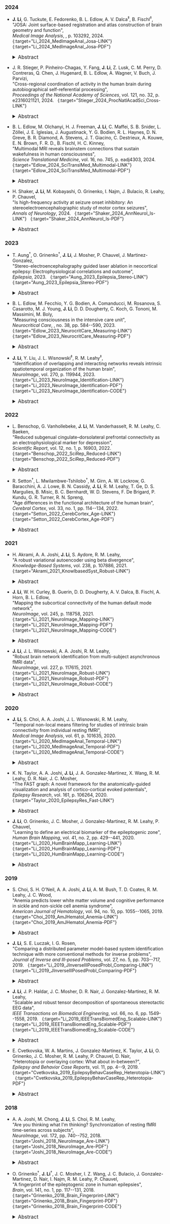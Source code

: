 ### 2024

* **J. Li**, G. Tuckute, E. Fedorenko, B. L. Edlow, A. V. Dalca<sup>&Dagger;</sup>, B. Fischl<sup>&Dagger;</sup>,  
"JOSA: Joint surface-based registration and atlas construction of brain geometry and function",  
*Medical Image Analysis*, , p. 103292, 2024.  &nbsp; [<i class="fa fa-link"></i>](https://doi.org/10.1016/j.media.2024.103292){:target="Li_2024_MedImageAnal_Josa-LINK"} &nbsp; [<i class="fa fa-file-pdf-o"></i>](/files/pdf/Li_2024_MedImageAnal_Josa.pdf){:target="Li_2024_MedImageAnal_Josa-PDF"} &nbsp; [<i class="fa fa-quote-right"></i>](/files/bib/Li_2024_MedImageAnal_Josa.bib)  
  <details>
    <summary style="font-size:16px">Abstract</summary>
      <p style="margin-left: 20px; text-align: justify; font-size:16px">
      Surface-based cortical registration is an important topic in medical image analysis and facilitates many downstream applications. Current approaches for cortical registration are mainly driven by geometric features, such as sulcal depth and curvature, and often assume that registration of folding patterns leads to alignment of brain function. However, functional variability of anatomically corresponding areas across subjects has been widely reported, particularly in higher-order cognitive areas. In this work, we present JOSA, a novel cortical registration framework that jointly models the mismatch between geometry and function while simultaneously learning an unbiased population-specific atlas. Using a semi-supervised training strategy, JOSA achieves superior registration performance in both geometry and function to the state-of-the-art methods but without requiring functional data at inference. This learning framework can be extended to any auxiliary data to guide spherical registration that is available during training but is difficult or impossible to obtain during inference, such as parcellations, architectonic identity, transcriptomic information, and molecular profiles. By recognizing the mismatch between geometry and function, JOSA provides new insights into the future development of registration methods using joint analysis of brain structure and function.
      </p>
  </details>

* J. R. Stieger, P. Pinheiro-Chagas, Y. Fang, **J. Li**, Z. Lusk, C. M. Perry, D. Contreras, Q. Chen, J. Hugenard, B. L. Edlow, A. Wagner, V. Buch, J. Parvizi,  
"Cross-regional coordination of activity in the human brain during autobiographical self-referential processing",  
*Proceedings of the National Academy of Sciences*, vol. 121, no. 32, p. e2316021121, 2024.  &nbsp; [<i class="fa fa-link"></i>](https://doi.org/10.1073/pnas.2316021121){:target="Stieger_2024_ProcNatlAcadSci_Cross-LINK"} &nbsp; [<i class="fa fa-quote-right"></i>](/files/bib/Stieger_2024_ProcNatlAcadSci_Cross.bib)  
  <details>
    <summary style="font-size:16px">Abstract</summary>
      <p style="margin-left: 20px; text-align: justify; font-size:16px">
      We recorded simultaneously from the human thalamus, hippocampus, posteromedial cortex, and orbitofrontal cortex during two autobiographical memory experiments and mapped their profile of activity and connectivity with millisecond resolution. Our findings provide significant insight into fast spatiotemporal dynamics of activity across distant structures of the brain as individuals are engaged in self-referential memory processing. For the human brain to operate, populations of neurons across anatomical structures must coordinate their activity within milliseconds. To date, our understanding of such interactions has remained limited. We recorded directly from the hippocampus (HPC), posteromedial cortex (PMC), ventromedial/orbital prefrontal cortex (OFC), and the anterior nuclei of the thalamus (ANT) during two experiments of autobiographical memory processing that are known from decades of neuroimaging work to coactivate these regions. In 31 patients implanted with intracranial electrodes, we found that the presentation of memory retrieval cues elicited a significant increase of low frequency (LF<6 Hz) activity followed by cross-regional phase coherence of this LF activity before select populations of neurons within each of the four regions increased high-frequency (HF>70 Hz) activity. The power of HF activity was modulated by memory content, and its onset followed a specific temporal order of ANT→HPC/PMC→OFC. Further, we probed cross-regional causal effective interactions with repeated electrical pulses and found that HPC stimulations cause the greatest increase in LF-phase coherence across all regions, whereas the stimulation of any region caused the greatest LF-phase coherence between that particular region and ANT. These observations support the role of the ANT in gating, and the HPC in synchronizing, the activity of cortical midline structures when humans retrieve self-relevant memories of their past. Our findings offer a fresh perspective, with high temporal fidelity, about the dynamic signaling and underlying causal connections among distant regions when the brain is actively involved in retrieving self-referential memories from the past.
      </p>
  </details>

* B. L. Edlow, M. Olchanyi, H. J. Freeman, **J. Li**, C. Maffei, S. B. Snider, L. Zöllei, J. E. Iglesias, J. Augustinack, Y. G. Bodien, R. L. Haynes, D. N. Greve, B. R. Diamond, A. Stevens, J. T. Giacino, C. Destrieux, A. Kouwe, E. N. Brown, F. R. D., B. Fischl, H. C. Kinney,  
"Multimodal MRI reveals brainstem connections that sustain wakefulness in human consciousness",  
*Science Translational Medicine*, vol. 16, no. 745, p. eadj4303, 2024.  &nbsp; [<i class="fa fa-link"></i>](https://doi.org/10.1126/scitranslmed.adj4303){:target="Edlow_2024_SciTranslMed_Multimodal-LINK"} &nbsp; [<i class="fa fa-file-pdf-o"></i>](/files/pdf/Edlow_2024_SciTranslMed_Multimodal.pdf){:target="Edlow_2024_SciTranslMed_Multimodal-PDF"} &nbsp; [<i class="fa fa-quote-right"></i>](/files/bib/Edlow_2024_SciTranslMed_Multimodal.bib)  
  <details>
    <summary style="font-size:16px">Abstract</summary>
      <p style="margin-left: 20px; text-align: justify; font-size:16px">
      Consciousness is composed of arousal (i.e., wakefulness) and awareness. Substantial progress has been made in mapping the cortical networks that underlie awareness in the human brain, but knowledge about the subcortical networks that sustain arousal in humans is incomplete. Here, we aimed to map the connectivity of a proposed subcortical arousal network that sustains wakefulness in the human brain, analogous to the cortical default mode network (DMN) that has been shown to contribute to awareness. We integrated data from ex vivo diffusion magnetic resonance imaging (MRI) of three human brains, obtained at autopsy from neurologically normal individuals, with immunohistochemical staining of subcortical brain sections. We identified nodes of the proposed default ascending arousal network (dAAN) in the brainstem, hypothalamus, thalamus, and basal forebrain. Deterministic and probabilistic tractography analyses of the ex vivo diffusion MRI data revealed projection, association, and commissural pathways linking dAAN nodes with one another and with DMN nodes. Complementary analyses of in vivo 7-tesla resting-state functional MRI data from the Human Connectome Project identified the dopaminergic ventral tegmental area in the midbrain as a widely connected hub node at the nexus of the subcortical arousal and cortical awareness networks. Our network-based autopsy methods and connectivity data provide a putative neuroanatomic architecture for the integration of arousal and awareness in human consciousness.
      </p>
  </details>

* H. Shaker, **J. Li**, M. Kobayashi, O. Grinenko, I. Najm, J. Bulacio, R. Leahy, P. Chauvel,  
"Is high-frequency activity at seizure onset inhibitory: An stereoelectroencephalographic study of motor cortex seizures",  
*Annals of Neurology*, 2024.  &nbsp; [<i class="fa fa-link"></i>](https://doi.org/10.1002/ana.26883){:target="Shaker_2024_AnnNeurol_Is-LINK"} &nbsp; [<i class="fa fa-file-pdf-o"></i>](/files/pdf/Shaker_2024_AnnNeurol_Is.pdf){:target="Shaker_2024_AnnNeurol_Is-PDF"} &nbsp; [<i class="fa fa-quote-right"></i>](/files/bib/Shaker_2024_AnnNeurol_Is.bib)  
  <details>
    <summary style="font-size:16px">Abstract</summary>
      <p style="margin-left: 20px; text-align: justify; font-size:16px">
      Objective: In the era of stereoelectroencephalography (SEEG), many studies have been devoted to understanding the role of interictal high-frequency oscillations. High-frequency activity (HFA) at seizure onset has been identified as a marker of epileptogenic zone. We address the physiological significance of ictal HFAs and their relation to clinical semiology. Methods: We retrospectively identified patients with pure focal primary motor epilepsy. We selected only patients in whom SEEG electrodes were optimally placed in the motor cortex as confirmed by electrical stimulation. Based on these narrow inclusion criteria, we extensively studied 5 patients (3 males and 2 females, mean age = 22.4 years) using time-frequency analysis and time correlation with motor signs onset. Results: A total of 157 analyzable seizures were recorded in 5 subjects. The first 2 subjects had tonic or clonic semiology with rare secondary generalization. Subject 3 had atonic onset followed by clonic hand/arm flexion. Subject 4 had clusters of tonic and atonic facial movements. Subject 5 had upper extremity tonic movements. The median frequency of the fast activity extracted from the Epileptogenic Zone Fingerprint pipeline in the first 4 subjects was 76 Hz (interquartile range = 21.9 Hz). Positive motor signs did not occur concomitantly with high gamma activity developing in the motor cortex. Motor signs began at the end of HFAs. Interpretation: This study supports the hypothesis of an inhibitory effect of ictal HFAs. The frequency range in the gamma band was associated with the direction of the clinical output effect. Changes from inhibitory to excitatory effect occurred when discharge frequency dropped to low gamma or beta.
      </p>
  </details>

### 2023

* T. Aung<sup>&dagger;</sup>, O. Grinenko<sup>&dagger;</sup>, **J. Li**, J. Mosher, P. Chauvel, J. Martinez-Gonzalez,  
"Stereo-electroencephalography guided laser ablation in neocortical epilepsy: Electrophysiological correlations and outcome",  
*Epilepsia*, 2023.  &nbsp; [<i class="fa fa-link"></i>](https://doi.org/10.1111/epi.17739){:target="Aung_2023_Epilepsia_Stereo-LINK"} &nbsp; [<i class="fa fa-file-pdf-o"></i>](/files/pdf/Aung_2023_Epilepsia_Stereo.pdf){:target="Aung_2023_Epilepsia_Stereo-PDF"} &nbsp; [<i class="fa fa-quote-right"></i>](/files/bib/Aung_2023_Epilepsia_Stereo.bib)  
  <details>
    <summary style="font-size:16px">Abstract</summary>
      <p style="margin-left: 20px; text-align: justify; font-size:16px">
      Objective: We aim to study the correlation between seizure outcomes in patients with drug-resistant epilepsy (DRE) who underwent laser interstitial thermal therapy (LITT) and stereo-electroencephalographic (SEEG) electrophysiologic patterns with respect to the extent of laser ablation. Methods: We retrospectively analyzed 16 consecutive DRE patients who underwent LITT. A seizure onset zone (SOZ) was obtained from multidisciplinary patient management conferences and again was confirmed independently by two epileptologists based on conventional analysis. SOZ were retrospectively divided into localized, lobar and multilobar, and nonlocalized onset types. A posteriori predicted epileptogenic zone (PEZ) was identified using the previously developed “EZ fingerprint” pipeline. The completeness of the SOZ and PEZ ablation was compared and correlated with the duration of seizure freedom (SF). Results: Out of 16 patients, 11 had a posteriori-identified PEZ. Three patients underwent complete ablation of SOZ with curative intent, and the other 13 with palliative intent. Out of three patients with complete ablation of the SOZ, two had concordant PEZ and SOZ and achieved 40- and 46-month SF without seizure recurrence. The remaining patient, without any PEZ identified, had seizure recurrence within one month. Six out of 13 patients with partial ablation of the SOZ and PEZ achieved a mean SF of 19.8 months (range: 1 to 44) with subsequent seizure recurrence. The remaining seven patients had partial ablation of the SOZ without the PEZ identified or ablation outside the PEZ with seizure recurrence within one to two months, except one patient who had 40 months SF after ablation of periventricular heterotopia. Significance: Only complete ablation of the well-restricted SOZ concordant with the PEZ was associated with long-term SF, whereas partial ablation of the PEZ might lead to SF with eventual seizure recurrence. Failure to identify PEZ and ablation limited to the SOZ often led to one to two months of SF.
      </p>
  </details>

* B. L. Edlow, M. Fecchio, Y. G. Bodien, A. Comanducci, M. Rosanova, S. Casarotto, M. J. Young, **J. Li**, D. D. Dougherty, C. Koch, G. Tononi, M. Massimini, M. Boly,  
"Measuring consciousness in the intensive care unit",  
*Neurocritical Care*, , no. 38, pp. 584--590, 2023.  &nbsp; [<i class="fa fa-link"></i>](https://doi.org/10.1007/s12028-023-01706-4){:target="Edlow_2023_NeurocritCare_Measuring-LINK"} &nbsp; [<i class="fa fa-file-pdf-o"></i>](/files/pdf/Edlow_2023_NeurocritCare_Measuring.pdf){:target="Edlow_2023_NeurocritCare_Measuring-PDF"} &nbsp; [<i class="fa fa-quote-right"></i>](/files/bib/Edlow_2023_NeurocritCare_Measuring.bib)  
  <details>
    <summary style="font-size:16px">Abstract</summary>
      <p style="margin-left: 20px; text-align: justify; font-size:16px">
      Early reemergence of consciousness predicts long-term functional recovery for patients with severe brain injuries. However, tools to reliably detect consciousness in the intensive care unit (ICU) are lacking. Transcranial magnetic stimulation-electroencephalography has the potential to detect consciousness in the ICU, predict recovery, and prevent premature withdrawal of life-sustaining therapy.
      </p>
  </details>

* **J. Li**, Y. Liu, J. L. Wisnowski<sup>&Dagger;</sup>, R. M. Leahy<sup>&Dagger;</sup>,  
"Identification of overlapping and interacting networks reveals intrinsic spatiotemporal organization of the human brain",  
*NeuroImage*, vol. 270, p. 119944, 2023.  &nbsp; [<i class="fa fa-link"></i>](https://doi.org/10.1016/j.neuroimage.2023.119944){:target="Li_2023_NeuroImage_Identification-LINK"} &nbsp; [<i class="fa fa-file-pdf-o"></i>](/files/pdf/Li_2023_NeuroImage_Identification.pdf){:target="Li_2023_NeuroImage_Identification-PDF"} &nbsp; [<i class="fa fa-code"></i>](/software/NASCAR/nascar_main){:target="Li_2023_NeuroImage_Identification-CODE"} &nbsp; [<i class="fa fa-quote-right"></i>](/files/bib/Li_2023_NeuroImage_Identification.bib)  
  <details>
    <summary style="font-size:16px">Abstract &nbsp; <i class="fa fa-video-camera"></i></summary>
      <p style="margin-left: 20px; text-align: justify; font-size:16px">
      The human brain is a complex network that exhibits dynamic fluctuations in activity across space and time. Depending on the analysis method, canonical brain networks identified from resting-state fMRI (rs-fMRI) are typically constrained to be either orthogonal or statistically independent in their spatial and/or temporal domains. We avoid imposing these potentially unnatural constraints through the combination of a temporal synchronization process ("BrainSync") and a three-way tensor decomposition method ("NASCAR") to jointly analyze rs-fMRI data from multiple subjects. The resulting set of interacting networks comprises minimally constrained spatiotemporal distributions, each representing one component of functionally coherent activity across the brain. We show that these networks can be clustered into six distinct functional categories and naturally form a representative functional network atlas for a healthy population. This functional network atlas could help explore group and individual differences in neurocognitive function, as we demonstrate in the context of ADHD and IQ prediction.
      </p>
      <div class ="responsive-video-container"><iframe src="https://www.youtube.com/embed/rQb6juWDmnI" width="560" height="315" frameborder="0" allowfullscreen allow="accelerometer; autoplay; encrypted-media; gyroscope; picture-in-picture"></iframe></div>
  </details>

### 2022

* L. Benschop, G. Vanhollebeke, **J. Li**, M. Vanderhasselt, R. M. Leahy, C. Baeken,  
"Reduced subgenual cingulate–dorsolateral prefrontal connectivity as an electrophysiological marker for depression",  
*Scientific Report*, vol. 12, no. 1, p. 16903, 2022.  &nbsp; [<i class="fa fa-link"></i>](https://doi.org/10.1038/s41598-022-20274-9){:target="Benschop_2022_SciRep_Reduced-LINK"} &nbsp; [<i class="fa fa-file-pdf-o"></i>](/files/pdf/Benschop_2022_SciRep_Reduced.pdf){:target="Benschop_2022_SciRep_Reduced-PDF"} &nbsp; [<i class="fa fa-quote-right"></i>](/files/bib/Benschop_2022_SciRep_Reduced.bib)  
  <details>
    <summary style="font-size:16px">Abstract</summary>
      <p style="margin-left: 20px; text-align: justify; font-size:16px">
      Major Depressive Disorder (MDD) is a widespread mental illness that causes considerable suffering, and neuroimaging studies are trying to reduce this burden by developing biomarkers that can facilitate detection. Prior fMRI- and neurostimulation studies suggest that aberrant subgenual Anterior Cingulate (sgACC)—dorsolateral Prefrontal Cortex (DLPFC) functional connectivity is consistently present within MDD. Combining the need for reliable depression markers with the electroencephalogram’s (EEG) high clinical utility, we investigated whether aberrant EEG sgACC–DLPFC functional connectivity could serve as a marker for depression. Source-space Amplitude Envelope Correlations (AEC) of 20 MDD patients and 20 matched controls were contrasted using non-parametric permutation tests. In addition, extracted AEC values were used to (a) correlate with characteristics of depression and (b) train a Support Vector Machine (SVM) to determine sgACC–DLPFC connectivity’s discriminative power. FDR-thresholded statistical maps showed reduced sgACC–DLPFC AEC connectivity in MDD patients relative to controls. This diminished AEC connectivity is located in the beta-1 (13–17 Hz) band and is associated with patients’ lifetime number of depressive episodes. Using extracted sgACC–DLPFC AEC values, the SVM achieved a classification accuracy of 84.6% (80% sensitivity and 89.5% specificity) indicating that EEG sgACC–DLPFC connectivity has promise as a biomarker for MDD.
      </p>
  </details>

* R. Setton<sup>&dagger;</sup>, L. Mwilambwe-Tshilobo<sup>&dagger;</sup>, M. Girn, A. W. Lockrow, G. Baracchini, A. J. Lowe, B. N. Cassidy, **J. Li**, R. M. Leahy, T. Ge, D. S. Margulies, B. Misic, B. C. Bernhardt, W. D. Stevens, F. De Brigard, P. Kundu, G. R. Turner, R. N. Spreng,  
"Age differences in the functional architecture of the human brain",  
*Cerebral Cortex*, vol. 33, no. 1, pp. 114--134, 2022.  &nbsp; [<i class="fa fa-link"></i>](https://doi.org/10.1093/cercor/bhac056){:target="Setton_2022_CerebCortex_Age-LINK"} &nbsp; [<i class="fa fa-file-pdf-o"></i>](/files/pdf/Setton_2022_CerebCortex_Age.pdf){:target="Setton_2022_CerebCortex_Age-PDF"} &nbsp; [<i class="fa fa-quote-right"></i>](/files/bib/Setton_2022_CerebCortex_Age.bib)  
  <details>
    <summary style="font-size:16px">Abstract</summary>
      <p style="margin-left: 20px; text-align: justify; font-size:16px">
      The intrinsic functional organization of the brain changes into older adulthood. Age differences are observed at multiple spatial scales, from global reductions in modularity and segregation of distributed brain systems, to network-specific patterns of dedifferentiation. Whether dedifferentiation reflects an inevitable, global shift in brain function with age, circumscribed, experience-dependent changes, or both, is uncertain. We employed a multimethod strategy to interrogate dedifferentiation at multiple spatial scales. Multi-echo (ME) resting-state fMRI was collected in younger (n=181) and older (n=120) healthy adults. Cortical parcellation sensitive to individual variation was implemented for precision functional mapping of each participant while preserving group-level parcel and network labels. ME-fMRI processing and gradient mapping identified global and macroscale network differences. Multivariate functional connectivity methods tested for microscale, edge-level differences. Older adults had lower BOLD signal dimensionality, consistent with global network dedifferentiation. Gradients were largely age-invariant. Edge-level analyses revealed discrete, network-specific dedifferentiation patterns in older adults. Visual and somatosensory regions were more integrated within the functional connectome; default and frontoparietal control network regions showed greater connectivity; and the dorsal attention network was more integrated with heteromodal regions. These findings highlight the importance of multiscale, multimethod approaches to characterize the architecture of functional brain aging.
      </p>
  </details>

### 2021

* H. Akrami, A. A. Joshi, **J. Li**, S. Aydore, R. M. Leahy,  
"A robust variational autoencoder using beta divergence",  
*Knowledge-Based Systems*, vol. 238, p. 107886, 2021.  &nbsp; [<i class="fa fa-link"></i>](https://doi.org/10.1016/j.knosys.2021.107886){:target="Akrami_2021_KnowlbasedSyst_Robust-LINK"} &nbsp; [<i class="fa fa-quote-right"></i>](/files/bib/Akrami_2021_KnowlbasedSyst_Robust.bib)  
  <details>
    <summary style="font-size:16px">Abstract</summary>
      <p style="margin-left: 20px; text-align: justify; font-size:16px">
      The presence of outliers can severely degrade learned representations and performance of deep learning methods and hence disproportionately affect the training process, leading to incorrect conclusions about the data. For example, anomaly detection using deep generative models is typically only possible when similar anomalies (or outliers) are not present in the training data. Here we focus on variational autoencoders (VAEs). While the VAE is a popular framework for anomaly detection tasks, we observe that the VAE is unable to detect outliers when the training data contains anomalies that have the same distribution as those in test data. In this paper we focus on robustness to outliers in training data in VAE settings using concepts from robust statistics. We propose a variational lower bound that leads to a robust VAE model that has the same computational complexity as the standard VAE and contains a single automatically-adjusted tuning parameter to control the degree of robustness. We present mathematical formulations for robust variational autoencoders (RVAEs) for Bernoulli, Gaussian and categorical variables. The RVAE model is based on beta-divergence rather than the standard Kullback–Leibler (KL) divergence. We demonstrate the performance of our proposed beta-divergence based autoencoder for a variety of image and categorical datasets showing improved robustness to outliers both qualitatively and quantitatively. We also illustrate the use of our robust VAE for detection of lesions in brain images, formulated as an anomaly detection task. Finally, we suggest a method to tune the hyperparameter of RVAE which makes our model completely unsupervised.
      </p>
  </details>

* **J. Li**, W. H. Curley, B. Guerin, D. D. Dougherty, A. V. Dalca, B. Fischl, A. Horn, B. L. Edlow,  
"Mapping the subcortical connectivity of the human default mode network",  
*NeuroImage*, vol. 245, p. 118758, 2021.  &nbsp; [<i class="fa fa-link"></i>](https://doi.org/10.1016/j.neuroimage.2021.118758){:target="Li_2021_NeuroImage_Mapping-LINK"} &nbsp; [<i class="fa fa-file-pdf-o"></i>](/files/pdf/Li_2021_NeuroImage_Mapping.pdf){:target="Li_2021_NeuroImage_Mapping-PDF"} &nbsp; [<i class="fa fa-code"></i>](https://github.com/ComaRecoveryLab/Subcortical_DMN_Functional_Connectivity){:target="Li_2021_NeuroImage_Mapping-CODE"} &nbsp; [<i class="fa fa-quote-right"></i>](/files/bib/Li_2021_NeuroImage_Mapping.bib)  
  <details>
    <summary style="font-size:16px">Abstract &nbsp; <i class="fa fa-video-camera"></i></summary>
      <p style="margin-left: 20px; text-align: justify; font-size:16px">
      The default mode network (DMN) mediates self-awareness and introspection, core components of human consciousness. Therapies to restore consciousness in patients with severe brain injuries have historically targeted subcortical sites in the brainstem, thalamus, hypothalamus, basal forebrain, and basal ganglia, with the goal of reactivating cortical DMN nodes. However, the subcortical connectivity of the DMN has not been fully mapped and optimal subcortical targets for therapeutic neuromodulation of consciousness have not been identified. In this work, we created a comprehensive map of DMN subcortical connectivity by combining high-resolution functional and structural datasets with advanced signal processing methods. We analyzed 7 Tesla resting-state functional MRI (rs-fMRI) data from 168 healthy volunteers acquired in the Human Connectome Project. The rs-fMRI blood-oxygen-level-dependent (BOLD) data were temporally synchronized across subjects using the BrainSync algorithm. Cortical and subcortical DMN nodes were jointly analyzed and identified at the group level by applying a novel Nadam-Accelerated SCAlable and Robust (NASCAR) tensor decomposition method to the synchronized dataset. The subcortical connectivity map was then overlaid on a 7 Tesla 100 micron ex vivo MRI dataset for neuroanatomic analysis using automated segmentation of nuclei within the brainstem, thalamus, hypothalamus, basal forebrain, and basal ganglia. We further compared the NASCAR subcortical connectivity map with its counterpart generated from canonical seed-based correlation analyses. The NASCAR method revealed that BOLD signal in the central lateral nucleus of the thalamus and ventral tegmental area of the midbrain is strongly correlated with that of the DMN. In an exploratory analysis, additional subcortical sites in the median and dorsal raphe, lateral hypothalamus, and caudate nuclei were correlated with the cortical DMN. We also found that the putamen and globus pallidus are negatively correlated (i.e., anti-correlated) with the DMN, providing rs-fMRI evidence for the mesocircuit hypothesis of human consciousness, whereby a striatopallidal feedback system modulates anterior forebrain function via disinhibition of the central thalamus. Seed-based analyses yielded similar subcortical DMN connectivity, but the NASCAR result showed stronger contrast and better spatial alignment with dopamine immunostaining data. The DMN subcortical connectivity map identified here advances understanding of the subcortical regions that contribute to human consciousness and can be used to inform the selection of therapeutic targets in clinical trials for patients with disorders of consciousness.
      </p>
      <div class ="responsive-video-container"><iframe src="https://www.youtube.com/embed/KAqgkecEuVs" width="560" height="315" frameborder="0" allowfullscreen allow="accelerometer; autoplay; encrypted-media; gyroscope; picture-in-picture"></iframe></div>
  </details>

* **J. Li**, J. L. Wisnowski, A. A. Joshi, R. M. Leahy,  
"Robust brain network identification from multi-subject asynchronous fMRI data",  
*NeuroImage*, vol. 227, p. 117615, 2021.  &nbsp; [<i class="fa fa-link"></i>](https://doi.org/10.1016/j.neuroimage.2020.117615){:target="Li_2021_NeuroImage_Robust-LINK"} &nbsp; [<i class="fa fa-file-pdf-o"></i>](/files/pdf/Li_2021_NeuroImage_Robust.pdf){:target="Li_2021_NeuroImage_Robust-PDF"} &nbsp; [<i class="fa fa-code"></i>](/software/NASCAR/nascar_main){:target="Li_2021_NeuroImage_Robust-CODE"} &nbsp; [<i class="fa fa-quote-right"></i>](/files/bib/Li_2021_NeuroImage_Robust.bib)  
  <details>
    <summary style="font-size:16px">Abstract</summary>
      <p style="margin-left: 20px; text-align: justify; font-size:16px">
      We describe a novel method for robust identification of common brain networks and their corresponding temporal dynamics across subjects from asynchronous functional MRI (fMRI) using tensor decomposition. We first temporally align asynchronous fMRI data using the orthogonal BrainSync transform, allowing us to study common brain networks across sessions and subjects. We then map the synchronized fMRI data into a 3D tensor (vertices × time × subject/session). Finally, we apply Nesterov-accelerated adaptive moment estimation (Nadam) within a scalable and robust sequential Canonical Polyadic (CP) decomposition framework to identify a low rank tensor approximation to the data. As a result of CP tensor decomposition, we successfully identified twelve known brain networks with their corresponding temporal dynamics from 40 subjects using the Human Connectome Project's language task fMRI data without any prior information regarding the specific task designs. Seven of these networks show distinct subjects’ responses to the language task with differing temporal dynamics; two show sub-components of the default mode network that exhibit deactivation during the tasks; the remaining three components reflect non-task-related activities. We compare results to those found using group independent component analysis (ICA) and canonical ICA. Bootstrap analysis demonstrates increased robustness of networks found using the CP tensor approach relative to ICA-based methods.
      </p>
  </details>

### 2020

* **J. Li**, S. Choi, A. A. Joshi, J. L. Wisnowski, R. M. Leahy,  
"Temporal non-local means filtering for studies of intrinsic brain connectivity from individual resting fMRI",  
*Medical Image Analysis*, vol. 61, p. 101635, 2020.  &nbsp; [<i class="fa fa-link"></i>](https://doi.org/10.1016/j.media.2020.101635){:target="Li_2020_MedImageAnal_Temporal-LINK"} &nbsp; [<i class="fa fa-file-pdf-o"></i>](/files/pdf/Li_2020_MedImageAnal_Temporal.pdf){:target="Li_2020_MedImageAnal_Temporal-PDF"} &nbsp; [<i class="fa fa-code"></i>](/software/GPDF/gpdf_main){:target="Li_2020_MedImageAnal_Temporal-CODE"} &nbsp; [<i class="fa fa-quote-right"></i>](/files/bib/Li_2020_MedImageAnal_Temporal.bib)  
  <details>
    <summary style="font-size:16px">Abstract</summary>
      <p style="margin-left: 20px; text-align: justify; font-size:16px">
      Characterizing functional brain connectivity using resting functional magnetic resonance imaging (fMRI) is challenging due to the relatively small Blood-Oxygen-Level Dependent contrast and low signal-to-noise ratio. Denoising using surface-based Laplace-Beltrami (LB) or volumetric Gaussian filtering tends to blur boundaries between different functional areas. To overcome this issue, a time-based Non-Local Means (tNLM) filtering method was previously developed to denoise fMRI data while preserving spatial structure. The kernel and parameters that define the tNLM filter need to be optimized for each application. Here we present a novel Global PDF-based tNLM filtering (GPDF) algorithm that uses a data-driven kernel function based on a Bayes factor to optimize filtering for spatial delineation of functional connectivity in resting fMRI data. We demonstrate its performance relative to Gaussian spatial filtering and the original tNLM filtering via simulations. We also compare the effects of GPDF filtering against LB filtering using individual in-vivo resting fMRI datasets. Our results show that LB filtering tends to blur signals across boundaries between adjacent functional regions. In contrast, GPDF filtering enables improved noise reduction without blurring adjacent functional regions. These results indicate that GPDF may be a useful preprocessing tool for analyses of brain connectivity and network topology in individual fMRI recordings.
      </p>
  </details>

* K. N. Taylor, A. A. Joshi, **J. Li**, J. A. Gonzalez-Martinez, X. Wang, R. M. Leahy, D. R. Nair, J. C. Mosher,  
"The FAST graph: A novel framework for the anatomically-guided visualization and analysis of cortico-cortical evoked potentials",  
*Epilepsy Research*, vol. 161, p. 106264, 2020.  &nbsp; [<i class="fa fa-link"></i>](https://doi.org/10.1016/j.eplepsyres.2020.106264){:target="Taylor_2020_EpilepsyRes_Fast-LINK"} &nbsp; [<i class="fa fa-quote-right"></i>](/files/bib/Taylor_2020_EpilepsyRes_Fast.bib)  
  <details>
    <summary style="font-size:16px">Abstract</summary>
      <p style="margin-left: 20px; text-align: justify; font-size:16px">
      Background: Intracerebral electroencephalography (iEEG) using stereoelectroencephalography (SEEG) methodology for epilepsy surgery gives rise to complex data sets. The neurophysiological data obtained during the in-patient period includes categorization of the evoked potentials resulting from direct electrical cortical stimulation such as cortico-cortical evoked potentials (CCEPs). These potentials are recorded by hundreds of contacts, making these waveforms difficult to quickly interpret over such high-density arrays that are organized in three dimensional fashion. New Method: The challenge in analyzing CCEPs data arises not just from the density of the array, but also from the stimulation of a number of different intracerebral sites. A systematic methodology for visualization and analysis of these evoked data is lacking. We describe the process of incorporating anatomical information into the visualizations, which are then compared to more traditional plotting techniques to highlight the usefulness of the new framework. Results: We describe here an innovative framework for sorting, registering, labeling, ordering, and quantifying the functional CCEPs data, using the anatomical labelling of the brain, to provide an informative visualization and summary statistics which we call the "FAST graph" (Functional-Anatomical STacked area graphs). The fast graph analysis is used to depict the significant CCEPs responses in patient with focal epilepsy. Conclusions: The novel plotting approach shown here allows us to visualize high-density stimulation data in a single summary plot for subsequent detailed analyses. Improving the visual presentation of complex data sets aides in enhancing the clinical utility of the data.
      </p>
  </details>

* **J. Li**, O. Grinenko, J. C. Mosher, J. Gonzalez-Martinez, R. M. Leahy, P. Chauvel,  
"Learning to define an electrical biomarker of the epileptogenic zone",  
*Human Brain Mapping*, vol. 41, no. 2, pp. 429--441, 2020.  &nbsp; [<i class="fa fa-link"></i>](https://doi.org/10.1002/hbm.24813){:target="Li_2020_HumBrainMapp_Learning-LINK"} &nbsp; [<i class="fa fa-file-pdf-o"></i>](/files/pdf/Li_2020_HumBrainMapp_Learning.pdf){:target="Li_2020_HumBrainMapp_Learning-PDF"} &nbsp; [<i class="fa fa-code"></i>](/software/EZ_Fingerprint/ezf_main){:target="Li_2020_HumBrainMapp_Learning-CODE"} &nbsp; [<i class="fa fa-quote-right"></i>](/files/bib/Li_2020_HumBrainMapp_Learning.bib)  
  <details>
    <summary style="font-size:16px">Abstract &nbsp; <i class="fa fa-video-camera"></i></summary>
      <p style="margin-left: 20px; text-align: justify; font-size:16px">
      The role of fast activity as a potential biomarker in localization of the epileptogenic zone (EZ) remains controversial due to recently reported unsatisfactory performance. We recently identified a "fingerprint" of the EZ as a time-frequency pattern that is defined by a combination of preictal spike(s), fast oscillatory activity, and concurrent suppression of lower frequencies. Here we examine the generalizability of the fingerprint in application to an independent series of patients (11 seizure-free and 13 non-seizure-free after surgery) and show that the fingerprint can also be identified in seizures with lower frequency (such as beta) oscillatory activity. In the seizure-free group, only 5 of 47 identified EZ contacts were outside the resection. In contrast, in the non-seizure-free group, 104 of 142 identified EZ contacts were outside the resection. We integrated the fingerprint prediction with the subject's MR images, thus providing individualized anatomical estimates of the EZ. We show that these fingerprint-based estimates in seizure-free patients are almost always inside the resection. On the other hand, for a large fraction of the nonseizure-free patients the estimated EZ was not well localized and was partially or completely outside the resection, which may explain surgical failure in such cases. We also show that when mapping fast activity alone onto MR images, the EZ was often over-estimated, indicating a reduced discriminative ability for fast activity relative to the full fingerprint for localization of the EZ.
      </p>
      <div class ="responsive-video-container"><iframe src="https://player.vimeo.com/video/371666831" width="560" height="315" frameborder="0" allowfullscreen webkitAllowFullScreen mozallowfullscreen></iframe></div>
  </details>

### 2019

* S. Choi, S. H. O'Neil, A. A. Joshi, **J. Li**, A. M. Bush, T. D. Coates, R. M. Leahy, J. C. Wood,  
"Anemia predicts lower white matter volume and cognitive performance in sickle and non-sickle cell anemia syndrome",  
*American Journal of Hematology*, vol. 94, no. 10, pp. 1055--1065, 2019.  &nbsp; [<i class="fa fa-link"></i>](https://doi.org/10.1002/ajh.25570){:target="Choi_2019_AmJHematol_Anemia-LINK"} &nbsp; [<i class="fa fa-file-pdf-o"></i>](/files/pdf/Choi_2019_AmJHematol_Anemia.pdf){:target="Choi_2019_AmJHematol_Anemia-PDF"} &nbsp; [<i class="fa fa-quote-right"></i>](/files/bib/Choi_2019_AmJHematol_Anemia.bib)  
  <details>
    <summary style="font-size:16px">Abstract</summary>
      <p style="margin-left: 20px; text-align: justify; font-size:16px">
      Severe chronic anemia is an independent predictor of overt stroke, white matter damage, and cognitive dysfunction in the elderly. Severe anemia also predisposes to white matter strokes in young children, independent of the anemia subtype. We previously demonstrated symmetrically decreased white matter (WM) volumes in patients with sickle cell disease (SCD). In the current study, we investigated whether patients with non-sickle anemia also have lower WM volumes and cognitive dysfunction. Magnetic Resonance Imaging was performed on 52 clinically asymptomatic SCD patients (age=21.4±7.7; F=27, M=25; hemoglobin=9.6±1.6 g/dL), 26 non-sickle anemic patients (age=23.9±7.9; F=14, M=12; hemoglobin=10.8±2.5 g/dL) and 40 control subjects (age=27.7±11.3; F=28, M=12; hemoglobin=13.4±1.3 g/dL). Voxel-wise changes in WM brain volumes were compared to hemoglobin levels to identify brain regions that are vulnerable to anemia. White matter volume was diffusely lower in deep, watershed areas proportionally to anemia severity. After controlling for age, sex, and hemoglobin level, brain volumes were independent of disease. WM volume loss was associated with lower Full Scale Intelligence Quotient (FSIQ; P=.0048; r2=.18) and an abnormal burden of silent cerebral infarctions (P=.029) in males, but not in females. Hemoglobin count and cognitive measures were similar between subjects with and without white-matter hyperintensities. The spatial distribution of volume loss suggests chronic hypoxic cerebrovascular injury, despite compensatory hyperemia. Neurocognitive consequences of WM volume changes and silent cerebral infarction were strongly sexually dimorphic. Understanding the possible neurological consequences of chronic anemia may help inform our current clinical practices.k
      </p>
  </details>

* **J. Li**, S. E. Luczak, I. G. Rosen,  
"Comparing a distributed parameter model-based system identification technique with more conventional methods for inverse problems",  
*Journal of Inverse and Ill-posed Problems*, vol. 27, no. 5, pp. 703--717, 2019.  &nbsp; [<i class="fa fa-link"></i>](https://doi.org/10.1515/jiip-2018-0006){:target="Li_2019_JInverseIllPosedProbl_Comparing-LINK"} &nbsp; [<i class="fa fa-file-pdf-o"></i>](/files/pdf/Li_2019_JInverseIllPosedProbl_Comparing.pdf){:target="Li_2019_JInverseIllPosedProbl_Comparing-PDF"} &nbsp; [<i class="fa fa-quote-right"></i>](/files/bib/Li_2019_JInverseIllPosedProbl_Comparing.bib)  
  <details>
    <summary style="font-size:16px">Abstract</summary>
      <p style="margin-left: 20px; text-align: justify; font-size:16px">
      Three methods for the estimation of blood or breath alcohol concentration (BAC/BrAC) from biosensor measured transdermal alcohol concentration (TAC) are evaluated and compared. Specifically, we consider a system identification/quasi-blind deconvolution scheme based on a distributed parameter model with unbounded input and output for ethanol transport in the skin and compare it to two more conventional system identification and filtering/deconvolution techniques for ill-posed inverse problems, one based on frequency domain methods and the other on a time series approach using an ARMA input/output model. Our basis for comparison are five statistical measures of interest to alcohol researchers and clinicians: peak BAC/BrAC, time of peak BAC/BrAC, the ascending and descending slopes of the BAC/BrAC curve, and the area underneath the BAC/BrAC curve.
      </p>
  </details>

* **J. Li**, J. P. Haldar, J. C. Mosher, D. R. Nair, J. Gonzalez-Martinez, R. M. Leahy,  
"Scalable and robust tensor decomposition of spontaneous stereotactic EEG data",  
*IEEE Transactions on Biomedical Engineering*, vol. 66, no. 6, pp. 1549--1558, 2019.  &nbsp; [<i class="fa fa-link"></i>](https://doi.org/10.1109/TBME.2018.2875467){:target="Li_2019_IEEETransBiomedEng_Scalable-LINK"} &nbsp; [<i class="fa fa-file-pdf-o"></i>](/files/pdf/Li_2019_IEEETransBiomedEng_Scalable.pdf){:target="Li_2019_IEEETransBiomedEng_Scalable-PDF"} &nbsp; [<i class="fa fa-code"></i>](/software/SRSCPD_ALS/srscpd_als_main){:target="Li_2019_IEEETransBiomedEng_Scalable-CODE"} &nbsp; [<i class="fa fa-quote-right"></i>](/files/bib/Li_2019_IEEETransBiomedEng_Scalable.bib)  
  <details>
    <summary style="font-size:16px">Abstract</summary>
      <p style="margin-left: 20px; text-align: justify; font-size:16px">
      Objective: Identification of networks from resting brain signals is an important step in understanding the dynamics of spontaneous brain activity. We approach this problem using a tensor-based model. Methods: We develope a rank-recursive scalable and robust sequential canonical polyadic decomposition (SRSCPD) framework to decompose a tensor into several rank-1 components. Robustness and scalability are achieved using a warm start for each rank based on the results from the previous rank. Results: In simulations we show that SRSCPD consistently outperforms the multistart alternating least square (ALS) algorithm over a range of ranks and signal-to-noise ratios (SNRs), with lower computation cost. When applying SRSCPD to resting in-vivo stereotactic EEG (SEEG) data from two subjects with epilepsy, we found components corresponding to default mode and motor networks in both subjects. These components were also highly consistent within subject between two sessions recorded several hours apart. Similar components were not obtained using the conventional ALS algorithm. Conclusion: Consistent brain networks and their dynamic behaviors were identified from resting SEEG data using SRSCPD. Significance: SRSCPD is scalable to large datasets and therefore a promising tool for identification of brain networks in long recordings from single subjects.
      </p>
  </details>

* E. Cvetkovska, W. A. Martins, J. Gonzalez-Martinez, K. Taylor, **J. Li**, O. Grinenko, J. C. Mosher, R. M. Leahy, P. Chauvel, D. Nair,  
"Heterotopia or overlaying cortex: What about in-between?",  
*Epilepsy and Behavior Case Reports*, vol. 11, pp. 4--9, 2019.  &nbsp; [<i class="fa fa-link"></i>](https://doi.org/10.1016/j.ebcr.2018.09.007){:target="Cvetkovska_2019_EpilepsyBehavCaseRep_Heterotopia-LINK"} &nbsp; [<i class="fa fa-file-pdf-o"></i>](/files/pdf/Cvetkovska_2019_EpilepsyBehavCaseRep_Heterotopia.pdf){:target="Cvetkovska_2019_EpilepsyBehavCaseRep_Heterotopia-PDF"} &nbsp; [<i class="fa fa-quote-right"></i>](/files/bib/Cvetkovska_2019_EpilepsyBehavCaseRep_Heterotopia.bib)  
  <details>
    <summary style="font-size:16px">Abstract</summary>
      <p style="margin-left: 20px; text-align: justify; font-size:16px">
      We describe a patient with unilateral periventricular nodular heterotopia (PNH) and drug-resistant epilepsy, whose SEEG revealed that seizures were arising from the PNH, with the almost simultaneous involvement of heterotopic neurons ("micronodules") scattered within the white matter, and subsequently the overlying cortex. Laser ablation of heterotopic nodules and the adjacent white matter rendered the patient seizure free. This case elucidates that “micronodules” scattered in white matter between heterotopic nodules and overlying cortex might be another contributor in complex epileptogenicity of heterotopia. Detecting patient-specific targets in the epileptic network of heterotopia creates the possibility to disrupt the pathological circuit by minimally invasive procedures.
      </p>
  </details>

### 2018

* A. A. Joshi, M. Chong, **J. Li**, S. Choi, R. M. Leahy,  
"Are you thinking what I'm thinking? Synchronization of resting fMRI time-series across subjects",  
*NeuroImage*, vol. 172, pp. 740--752, 2018.  &nbsp; [<i class="fa fa-link"></i>](https://doi.org/10.1016/j.neuroimage.2018.01.058){:target="Joshi_2018_NeuroImage_Are-LINK"} &nbsp; [<i class="fa fa-file-pdf-o"></i>](/files/pdf/Joshi_2018_NeuroImage_Are.pdf){:target="Joshi_2018_NeuroImage_Are-PDF"} &nbsp; [<i class="fa fa-code"></i>](https://neuroimage.usc.edu/neuro/Resources/BrainSync){:target="Joshi_2018_NeuroImage_Are-CODE"} &nbsp; [<i class="fa fa-quote-right"></i>](/files/bib/Joshi_2018_NeuroImage_Are.bib)  
  <details>
    <summary style="font-size:16px">Abstract</summary>
      <p style="margin-left: 20px; text-align: justify; font-size:16px">
      We describe BrainSync, an orthogonal transform that allows direct comparison of resting fMRI (rfMRI) time-series across subjects. For this purpose, we exploit the geometry of the rfMRI signal space to propose a novel orthogonal transformation that synchronizes rfMRI time-series across sessions and subjects. When synchronized, rfMRI signals become approximately equal at homologous locations across subjects. The method is based on the observation that rfMRI data exhibit similar connectivity patterns across subjects, as reflected in the pairwise correlations between different brain regions. We show that if the data for two subjects have similar correlation patterns then their time courses can be approximately synchronized by an orthogonal transformation. This transform is unique, invertible, efficient to compute, and preserves the connectivity structure of the original data for all subjects. Analogously to image registration, where we spatially align structural brain images, this temporal synchronization of brain signals across a population, or within-subject across sessions, facilitates cross-sectional and longitudinal studies of rfMRI data. The utility of the BrainSync transform is illustrated through demonstrative simulations and applications including quantification of rfMRI variability across subjects and sessions, cortical functional parcellation across a population, timing recovery in task fMRI data, comparison of task and resting state data, and an application to complex naturalistic stimuli for annotation prediction.
      </p>
  </details>

* O. Grinenko<sup>&dagger;</sup>, **J. Li**<sup>&dagger;</sup>, J. C. Mosher, I. Z. Wang, J. C. Bulacio, J. Gonzalez-Martinez, D. Nair, I. Najm, R. M. Leahy, P. Chauvel,  
"A fingerprint of the epileptogenic zone in human epilepsies",  
*Brain*, vol. 141, no. 1, pp. 117--131, 2018.  &nbsp; [<i class="fa fa-link"></i>](https://doi.org/10.1093/brain/awx306){:target="Grinenko_2018_Brain_Fingerprint-LINK"} &nbsp; [<i class="fa fa-file-pdf-o"></i>](/files/pdf/Grinenko_2018_Brain_Fingerprint.pdf){:target="Grinenko_2018_Brain_Fingerprint-PDF"} &nbsp; [<i class="fa fa-code"></i>](/software/EZ_Fingerprint/ezf_main){:target="Grinenko_2018_Brain_Fingerprint-CODE"} &nbsp; [<i class="fa fa-quote-right"></i>](/files/bib/Grinenko_2018_Brain_Fingerprint.bib)  
  <details>
    <summary style="font-size:16px">Abstract &nbsp; <i class="fa fa-video-camera"></i></summary>
      <p style="margin-left: 20px; text-align: justify; font-size:16px">
      Defining a bio-electrical marker for the brain area responsible for initiating a seizure remains an unsolved problem. Fast gamma activity has been identified as the most specific marker for seizure onset, but conflicting results have been reported. In this study, we describe an alternative marker, based on an objective description of interictal to ictal transition, with the aim of identifying a time-frequency pattern or 'fingerprint' that can differentiate the epileptogenic zone from areas of propagation. Seventeen patients who underwent stereoelectroencephalography were included in the study. Each had seizure onset characterized by sustained gamma activity and were seizure-free after tailored resection or laser ablation. We postulated that the epileptogenic zone was always located inside the resection region based on seizure freedom following surgery. To characterize the ictal frequency pattern, we applied the Morlet wavelet transform to data from each pair of adjacent intracerebral electrode contacts. Based on a visual assessment of the time-frequency plots, we hypothesized that a specific time-frequency pattern in the epileptogenic zone should include a combination of (i) sharp transients or spikes; preceding (ii) multiband fast activity concurrent; with (iii) suppression of lower frequencies. To test this hypothesis, we developed software that automatically extracted each of these features from the time-frequency data. We then used a support vector machine to classify each contact-pair as being within epileptogenic zone or not, based on these features. Our machine learning system identified this pattern in 15 of 17 patients. The total number of identified contacts across all patients was 64, with 58 localized inside the resected area. Subsequent quantitative analysis showed strong correlation between maximum frequency of fast activity and suppression inside the resection but not outside. We did not observe significant discrimination power using only the maximum frequency or the timing of fast activity to differentiate contacts either between resected and non-resected regions or between contacts identified as epileptogenic versus non-epileptogenic. Instead of identifying a single frequency or a single timing trait, we observed the more complex pattern described above that distinguishes the epileptogenic zone. This pattern encompasses interictal to ictal transition and may extend until seizure end. Its time-frequency characteristics can be explained in light of recent models emphasizing the role of fast inhibitory interneurons acting on pyramidal cells as a prominent mechanism in seizure triggering. The pattern clearly differentiates the epileptogenic zone from areas of propagation and, as such, represents an epileptogenic zone 'fingerprint'.
      </p>
      <div class ="responsive-video-container"><iframe src="https://www.youtube.com/embed/1wrcs5yEKeQ" width="560" height="315" frameborder="0" allowfullscreen allow="accelerometer; autoplay; encrypted-media; gyroscope; picture-in-picture"></iframe></div>
  </details>

